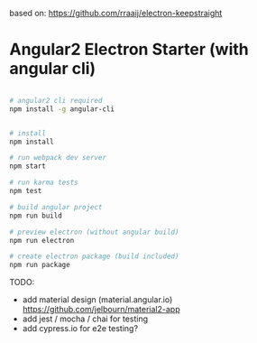 based on: https://github.com/rraaij/electron-keepstraight

# Angular2 Electron Starter (with angular cli)

```bash

# angular2 cli required
npm install -g angular-cli


# install
npm install

# run webpack dev server
npm start

# run karma tests
npm test

# build angular project
npm run build

# preview electron (without angular build)
npm run electron

# create electron package (build included)
npm run package

```

TODO:
- add material design (material.angular.io) https://github.com/jelbourn/material2-app
- add jest / mocha / chai for testing
- add cypress.io for e2e testing?
